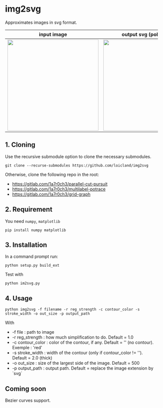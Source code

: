 # img2svg

Approximates images in svg format.

|      input image           |      output svg (polygonal)|
| -------------------------- | -------------------------- |
|<img src="https://i.imgur.com/LKEPvRb.jpg" width="300"> |<img src="https://user-images.githubusercontent.com/1902679/92108251-59eaa680-ede7-11ea-8206-a553209782f8.png" width="300">|

## 1. Cloning

Use the recursive submodule option to clone the necessary submodules. 
```
git clone --recurse-submodules https://github.com/loicland/img2svg
```
Otherwise, clone the following repo in the root:
- https://gitlab.com/1a7r0ch3/parallel-cut-pursuit
- https://gitlab.com/1a7r0ch3/multilabel-potrace
- https://gitlab.com/1a7r0ch3/grid-graph

## 2. Requirement

You need `numpy`, `matplotlib`
```
pip install numpy matplotlib
```

## 3. Installation

In a command prompt run:
```
python setup.py build_ext
```
Test with
```
python im2svg.py
```
## 4. Usage

```
python img2svg -f filename -r reg_strength -c contour_color -s stroke_width -o out_size -p output_path
```
With
- -f file : path to image
- -r reg_strength : how much simplification to do. Default = 1.0
- -c contour_color : color of the contour, if any. Default = \'\' (no contour). Exemple : \'red\'
- -s stroke_width : width of the contour (only if contour_color != \'\'). Default = 2.0 (thick)
- -o out_size : size of the largest side of the image. Default = 500
- -p output_path : output path. Default = replace the image extension by \`svg\`


## Coming soon

Bezier curves support.

